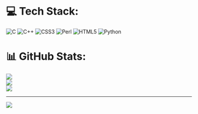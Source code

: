 
# 💻 Tech Stack:
![C](https://img.shields.io/badge/c-%2300599C.svg?style=flat&logo=c&logoColor=white) ![C++](https://img.shields.io/badge/c++-%2300599C.svg?style=flat&logo=c%2B%2B&logoColor=white) ![CSS3](https://img.shields.io/badge/css3-%231572B6.svg?style=flat&logo=css3&logoColor=white) ![Perl](https://img.shields.io/badge/perl-%2339457E.svg?style=flat&logo=perl&logoColor=white) ![HTML5](https://img.shields.io/badge/html5-%23E34F26.svg?style=flat&logo=html5&logoColor=white) ![Python](https://img.shields.io/badge/python-3670A0?style=flat&logo=python&logoColor=ffdd54)
# 📊 GitHub Stats:
![](https://github-readme-stats.vercel.app/api?username=pseudoClone&theme=highcontrast&hide_border=false&include_all_commits=true&count_private=false)<br/>
![](https://github-readme-streak-stats.herokuapp.com/?user=pseudoClone&theme=highcontrast&hide_border=false)<br/>
![](https://github-readme-stats.vercel.app/api/top-langs/?username=pseudoClone&theme=highcontrast&hide_border=false&include_all_commits=true&count_private=false&layout=compact)

---
[![](https://visitcount.itsvg.in/api?id=pseudoClone&icon=3&color=9)](https://visitcount.itsvg.in)

<!-- Proudly created with GPRM ( https://gprm.itsvg.in ) -->
